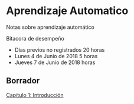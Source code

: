 # Aprendizaje Automatico
Notas sobre aprendizaje automático

Bitacora de desempeño

- Días previos no registrados        20 horas
- Lunes 4 de Junio de 2018            5 horas
- Jueves 7 de Junio de 2018             horas
##
## Borrador
<dl>
  <a href="https://nbviewer.jupyter.org/github/rafneta/AprendizajeAutomatico/blob/master/Cap1_Introduccion.ipynb" target="blank_"> Capítulo 1: Introducción </a>
 </dl>

